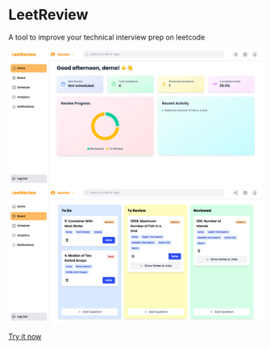 # LeetReview
A tool to improve your technical interview prep on leetcode

![Demo](LeetReview1.0/src/assets/home.png)
![Demo](LeetReview1.0/src/assets/board.png)



[Try it now](https://leetreview.netlify.app/)
